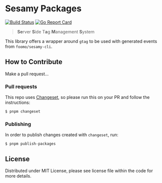 # Sesamy Packages

[![Build Status](https://github.com/foomo/sesamy-ts/actions/workflows/test.yml/badge.svg?branch=main&event=push)](https://github.com/foomo/sesamy-ts/actions/workflows/test.yml)
[![Go Report Card](https://goreportcard.com/badge/github.com/foomo/sesamy-ts)](https://goreportcard.com/report/github.com/foomo/sesamy-ts)

> **Se**rver **S**ide T**a**g **M**anagement **S**ystem

This library offers a wrapper around `gtag` to be used with generated events from `foomo/sesamy-cli`.

## How to Contribute

Make a pull request...

### Pull requests

This repo uses [Changeset](https://github.com/changesets/changesets/blob/main/packages/cli/README.md), so please run this on your PR and follow the instructions:

```bash
$ pnpm changeset
```

### Publishing

In order to publish changes created with `changeset`, run:

```shell
$ pnpm publish-packages
```

## License

Distributed under MIT License, please see license file within the code for more details.
